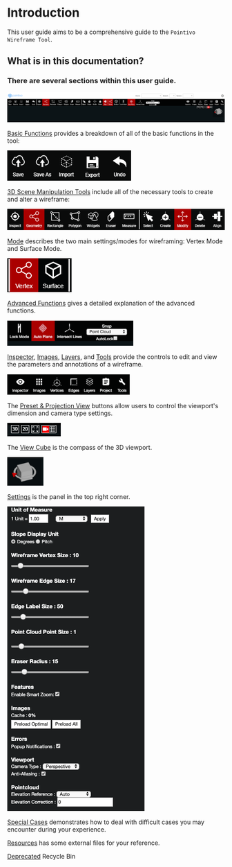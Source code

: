 # Introduction

This user guide aims to be a comprehensive guide to the `Pointivo Wireframe Tool`.

## What is in this documentation?

### **There are several sections within this user guide.**

![Toolbar Overall](.gitbook/assets/image%20%281%29.png)

[Basic Functions](basic-function/) provides a breakdown of all of the basic functions in the tool:

![](.gitbook/assets/basic-funtions.png)

[3D Scene Manipulation Tools](3d-scene-manipulation-tools/) include all of the necessary tools to create and alter a wireframe:

![](.gitbook/assets/3d-scene-manipulation-tools.png)

[Mode](mode.md) describes the two main settings/modes for wireframing: Vertex Mode and Surface Mode.

![](.gitbook/assets/vertex-and-surface-mode.png)

[Advanced Functions](advanced-function/) gives a detailed explanation of the advanced functions.

![](.gitbook/assets/picture3.png)

[Inspector](properties.md), [Images](images.md), [Layers](layers/), and [Tools](tools/) provide the controls to edit and view the parameters and annotations of a wireframe.

![](.gitbook/assets/picture4%20%281%29.png)

The [Preset & Projection View](preset-and-projection-view.md) buttons allow users to control the viewport's dimension and camera type settings.

![](.gitbook/assets/picture5.png)

The [View Cube](view-cube.md) is the compass of the 3D viewport.

![](.gitbook/assets/picture6%20%281%29.png)

[Settings](settings.md) is the panel in the top right corner.

![](.gitbook/assets/p8.png)

[Special Cases](special-cases/) demonstrates how to deal with difficult cases you may encounter during your experience.

[Resources](resources/) has some external files for your reference.

[Deprecated](deprecated/) Recycle Bin

